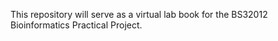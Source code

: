 This repository will serve as a virtual lab book for the BS32012 Bioinformatics Practical Project. 

